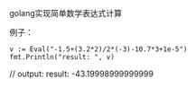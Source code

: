 golang实现简单数学表达式计算

例子：

	v := Eval("-1.5+(3.2*2)/2*(-3)-10.7*3+1e-5")
	fmt.Println("result: ", v)

 // output: result: -43.19998999999999




 
